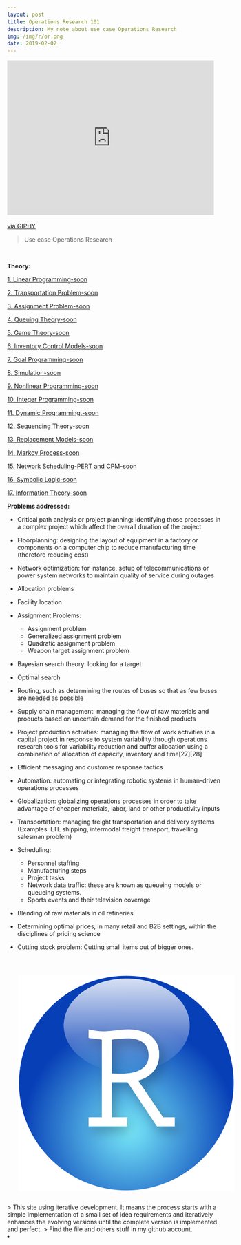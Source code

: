 ```yaml
---
layout: post
title: Operations Research 101
description: My note about use case Operations Research
img: /img/r/or.png
date: 2019-02-02
---
```




<iframe src="https://giphy.com/embed/65aUOLLi4DfSNV1Pi4" width="480" height="360" frameBorder="0" class="giphy-embed" allowFullScreen></iframe><p><a href="https://giphy.com/gifs/65aUOLLi4DfSNV1Pi4">via GIPHY</a></p>


>Use case Operations Research


<Br>

**Theory:**

<a href="https://itsmecevi.github.io/logistik-regression/">1. Linear Programming-soon</a>

<a href="https://itsmecevi.github.io/dataviz/">2. Transportation Problem-soon</a>

<a href="https://itsmecevi.github.io/dataviz/">3. Assignment Problem-soon</a>

<a href="https://itsmecevi.github.io/dataviz/">4. Queuing Theory-soon</a>

<a href="https://itsmecevi.github.io/dataviz/">5. Game Theory-soon</a>

<a href="https://itsmecevi.github.io/dataviz/">6. Inventory Control Models-soon</a>

<a href="https://itsmecevi.github.io/dataviz/">7. Goal Programming-soon</a>

<a href="https://itsmecevi.github.io/dataviz/">8. Simulation-soon</a>

<a href="https://itsmecevi.github.io/dataviz/">9. Nonlinear Programming-soon</a>

<a href="https://itsmecevi.github.io/dataviz/">10. Integer Programming-soon</a>

<a href="https://itsmecevi.github.io/dataviz/">11. Dynamic Programming.-soon</a>

<a href="https://itsmecevi.github.io/dataviz/">12. Sequencing Theory-soon</a>

<a href="https://itsmecevi.github.io/dataviz/">13. Replacement Models-soon</a>

<a href="https://itsmecevi.github.io/dataviz/">14. Markov Process-soon</a>

<a href="https://itsmecevi.github.io/dataviz/">15. Network Scheduling-PERT and CPM-soon</a>

<a href="https://itsmecevi.github.io/dataviz/">16. Symbolic Logic-soon</a>

<a href="https://itsmecevi.github.io/dataviz/">17. Information Theory-soon</a>

**Problems addressed:**
* Critical path analysis or project planning: identifying those processes in a complex project which affect the overall duration of the project
* Floorplanning: designing the layout of equipment in a factory or components on a computer chip to reduce manufacturing time (therefore reducing cost)
* Network optimization: for instance, setup of telecommunications or power system networks to maintain quality of service during outages
* Allocation problems
* Facility location
* Assignment Problems:
    * Assignment problem
    * Generalized assignment problem
    * Quadratic assignment problem
    * Weapon target assignment problem
* Bayesian search theory: looking for a target
* Optimal search
* Routing, such as determining the routes of buses so that as few buses are needed as possible
* Supply chain management: managing the flow of raw materials and products based on uncertain demand for the finished products
* Project production activities: managing the flow of work activities in a capital project in response to system variability through operations research tools for variability reduction and buffer allocation using a combination of allocation of capacity, inventory and time[27][28]
* Efficient messaging and customer response tactics
* Automation: automating or integrating robotic systems in human-driven operations processes
* Globalization: globalizing operations processes in order to take advantage of cheaper materials, labor, land or other productivity inputs
* Transportation: managing freight transportation and delivery systems (Examples: LTL shipping, intermodal freight transport, travelling salesman problem)
* Scheduling:

     * Personnel staffing
     * Manufacturing steps
     * Project tasks
     * Network data traffic: these are known as queueing models or queueing systems.
     * Sports events and their television coverage     
* Blending of raw materials in oil refineries
* Determining optimal prices, in many retail and B2B settings, within the disciplines of pricing science
* Cutting stock problem: Cutting small items out of bigger ones.

<Br>
  
<img class="col one right" src="/img/r/r-studio.png" style="padding:25px">

<Br>
> This site using iterative development. It means the process starts with a simple implementation of a small set of idea requirements and iteratively enhances the evolving versions until the complete version is implemented and perfect.
> Find the file and others stuff in my github account.


<li>
<a id="icon" href="https://github.com/itsmecevi" target="_blank"><i class="fa fa-github fa-fw fa-2x"></i></a>
</li>
